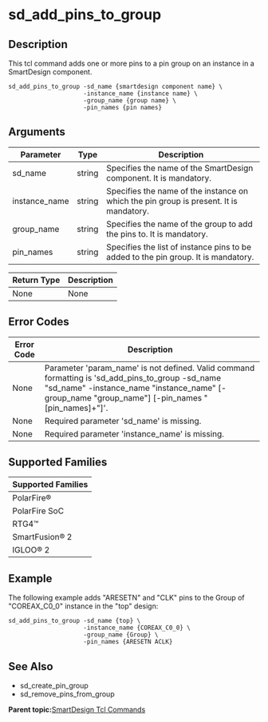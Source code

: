 # sd\_add\_pins\_to\_group

## Description

This tcl command adds one or more pins to a pin group on an instance in a SmartDesign component.

```
sd_add_pins_to_group -sd_name {smartdesign component name} \
                     -instance_name {instance name} \
                     -group_name {group name} \
                     -pin_names {pin names}
```

## Arguments

|Parameter|Type|Description|
|---------|----|-----------|
|sd\_name|string|Specifies the name of the SmartDesign component. It is mandatory.|
|instance\_name|string|Specifies the name of the instance on which the pin group is present. It is mandatory.|
|group\_name|string|Specifies the name of the group to add the pins to. It is mandatory.|
|pin\_names|string|Specifies the list of instance pins to be added to the pin group. It is mandatory.|

|Return Type|Description|
|-----------|-----------|
|None|None|

## Error Codes

|Error Code|Description|
|----------|-----------|
|None|Parameter 'param\_name' is not defined. Valid command formatting is 'sd\_add\_pins\_to\_group -sd\_name "sd\_name" -instance\_name "instance\_name" \[-group\_name "group\_name"\] \[-pin\_names "\[pin\_names\]+"\]'.|
|None|Required parameter 'sd\_name' is missing.|
|None|Required parameter 'instance\_name' is missing.|

## Supported Families

|Supported Families|
|------------------|
|PolarFire®|
|PolarFire SoC|
|RTG4™|
|SmartFusion® 2|
|IGLOO® 2|

## Example

The following example adds "ARESETN" and "CLK" pins to the Group of "COREAX\_C0\_0" instance in the "top" design:

```
sd_add_pins_to_group -sd_name {top} \
                     -instance_name {COREAX_C0_0} \
                     -group_name {Group} \
                     -pin_names {ARESETN ACLK}
```

## See Also

-   sd\_create\_pin\_group
-   sd\_remove\_pins\_from\_group

**Parent topic:**[SmartDesign Tcl Commands](GUID-92BDB298-D736-4F37-87A0-3E5E1200BEE6.md)


